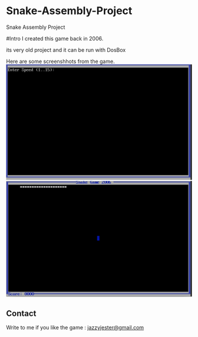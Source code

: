 # Snake-Assembly-Project
Snake Assembly Project

#Intro
I created this game back in 2006.

its very old project and it can be run with DosBox

Here are some screenshhots from the game.
![](https://raw.githubusercontent.com/jazzyjester/Snake-Assembly-Project/master/img1.png)
![](https://raw.githubusercontent.com/jazzyjester/Snake-Assembly-Project/master/img2.png)

## Contact
Write to me if you like the game  : jazzyjester@gmail.com
